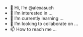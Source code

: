 - 👋 Hi, I’m @alexasuch
- 👀 I’m interested in ...
- 🌱 I’m currently learning ...
- 💞️ I’m looking to collaborate on ...
- 📫 How to reach me ...

<!---
alexasuch/alexasuch is a ✨ special ✨ repository because its `README.md` (this file) appears on your GitHub profile.
You can click the Preview link to take a look at your changes.
--->
